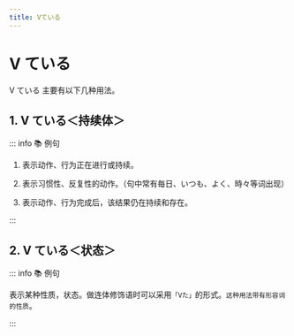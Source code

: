 ```yaml
---
title: Vている
---
```


# V ている

V ている 主要有以下几种用法。

## 1. V ている＜持续体＞

::: info :books: 例句

1. 表示动作、行为正在进行或持续。

<div class="bunpou-block">

<grammer-content id='2-01-09-0' sentence='[今/いま]、[掃除/そうじ]している。' trans='现在正在打扫卫生。' />

</div>

2. 表示习惯性、反复性的动作。（句中常有毎日、いつも、よく、時々等词出现）

<div class="bunpou-block">

<grammer-content id='2-01-09-1' sentence='[祖父/そぶ]は[毎日/まいにち][朝/あさ][早く/はやく][起き/おき]て、[太極拳/たいきょくけん]を**やっている**。' trans='爷爷每天早起打太极拳。' />

</div>

3. 表示动作、行为完成后，该结果仍在持续和存在。

<div class="bunpou-block">

<grammer-content id='2-01-09-2' sentence='[授業/じゅぎょう]は**[始まっ/はじまっ]ている**。' trans='开始上课了。' />

</div>

:::

## 2. V ている＜状态＞

::: info :books: 例句

表示某种性质，状态。做连体修饰语时可以采用`「Vた」`的形式。`这种用法带有形容词的性质`。

<div class="bunpou-block">

<grammer-content id='2-01-09-3' sentence='[王/おう]さんはお[父/とう]さんに**[似/に]ている**と[思い/おもい]ました。' trans='我觉得小王长得很像他的父亲。' />

</div>

:::
